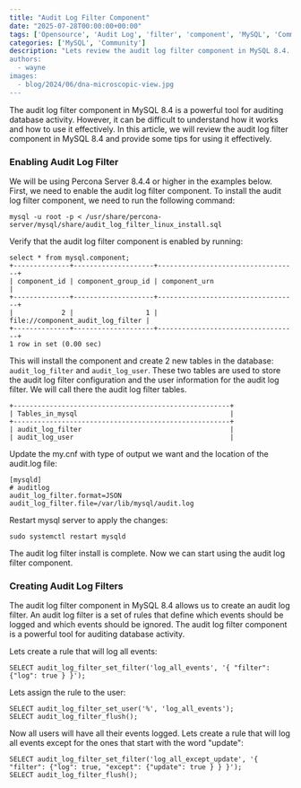 ```yaml
---
title: "Audit Log Filter Component"
date: "2025-07-28T00:00:00+00:00"
tags: ['Opensource', 'Audit Log', 'filter', 'component', 'MySQL', 'Community']
categories: ['MySQL', 'Community']
description: "Lets review the audit log filter component in MySQL 8.4.
authors:
  - wayne
images:
  - blog/2024/06/dna-microscopic-view.jpg
---
```

The audit log filter component in MySQL 8.4 is a powerful tool for auditing database activity. However, it can be difficult to understand how it works and how to use it effectively. In this article, we will review the audit log filter component in MySQL 8.4 and provide some tips for using it effectively.

### Enabling Audit Log Filter
We will be using Percona Server 8.4.4 or higher in the examples below. First, we need to enable the audit log filter component. To install the audit log filter component, we need to run the following command:
```
mysql -u root -p < /usr/share/percona-server/mysql/share/audit_log_filter_linux_install.sql
```
Verify that the audit log filter component is enabled by running:
```
select * from mysql.component;
+--------------+--------------------+-----------------------------------+
| component_id | component_group_id | component_urn                     |
+--------------+--------------------+-----------------------------------+
|            2 |                  1 | file://component_audit_log_filter |
+--------------+--------------------+-----------------------------------+
1 row in set (0.00 sec)
```

This will install the component and create 2 new tables in the database: `audit_log_filter` and `audit_log_user`. These two tables are used to store the audit log filter configuration and the user information for the audit log filter. We will call there the audit log filter tables.

```
+------------------------------------------------------+
| Tables_in_mysql                                      |
+------------------------------------------------------+
| audit_log_filter                                     |
| audit_log_user                                       |
```
Update the my.cnf with type of output we want and the location of the audit.log file:
```
[mysqld]
# auditlog 
audit_log_filter.format=JSON
audit_log_filter.file=/var/lib/mysql/audit.log
```
Restart mysql server to apply the changes:
```
sudo systemctl restart mysqld
```
The audit log filter install is complete. Now we can start using the audit log filter component. 

### Creating Audit Log Filters
The audit log filter component in MySQL 8.4 allows us to create an audit log filter. An audit log filter is a set of rules that define which events should be logged and which events should be ignored. The audit log filter component is a powerful tool for auditing database activity.

Lets create a rule that will log all events:
```
SELECT audit_log_filter_set_filter('log_all_events', '{ "filter": {"log": true } }');
```
Lets assign the rule to the user:
```
SELECT audit_log_filter_set_user('%', 'log_all_events');
SELECT audit_log_filter_flush();
```
Now all users will have all their events logged. Lets create a rule that will log all events except for the ones that start with the word "update":
```
SELECT audit_log_filter_set_filter('log_all_except_update', '{ "filter": {"log": true, "except": {"update": true } } }');
SELECT audit_log_filter_flush();
```
